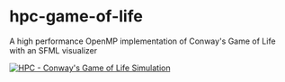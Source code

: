 # hpc-game-of-life
A high performance OpenMP implementation of Conway's Game of Life with an SFML visualizer

[![HPC - Conway's Game of Life Simulation](https://i.imgur.com/PgDOv58l.png)](https://youtu.be/XdPWb25SMo4 "HPC - Conway's Game of Life Simulation")

